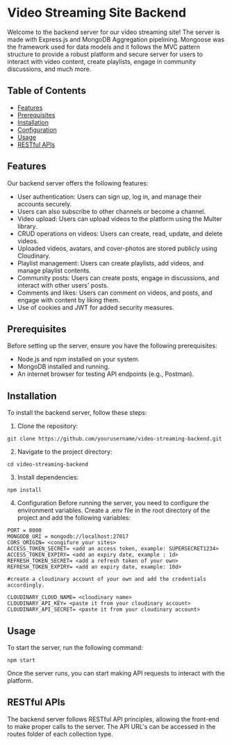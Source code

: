 # Video Streaming Site Backend

Welcome to the backend server for our video streaming site! The server is made with Express.js and MongoDB Aggregation pipelining. Mongoose was the framework used for data models and it follows the MVC pattern structure to provide a robust platform and secure server for users to interact with video content, create playlists, engage in community discussions, and much more. 

## Table of Contents

- [Features](#features)
- [Prerequisites](#prerequisites)
- [Installation](#installation)
- [Configuration](#configuration)
- [Usage](#usage)
- [RESTful APIs](#restful-apis)

## Features

Our backend server offers the following features:

- User authentication: Users can sign up, log in, and manage their accounts securely.
- Users can also subscribe to other channels or become a channel.
- Video upload: Users can upload videos to the platform using the Multer library.
- CRUD operations on videos: Users can create, read, update, and delete videos.
- Uploaded videos, avatars, and cover-photos are stored publicly using Cloudinary.
- Playlist management: Users can create playlists, add videos, and manage playlist contents.
- Community posts: Users can create posts, engage in discussions, and interact with other users' posts.
- Comments and likes: Users can comment on videos, and posts, and engage with content by liking them.
- Use of cookies and JWT for added security measures.

## Prerequisites

Before setting up the server, ensure you have the following prerequisites:

- Node.js and npm installed on your system.
- MongoDB installed and running.
- An internet browser for testing API endpoints (e.g., Postman).

## Installation

To install the backend server, follow these steps:

1. Clone the repository:

```
git clone https://github.com/yourusername/video-streaming-backend.git
```
2. Navigate to the project directory:

```
cd video-streaming-backend
```
3. Install dependencies:

```
npm install
```

4. Configuration
Before running the server, you need to configure the environment variables. Create a .env file in the root directory of the project and add the following variables:

```
PORT = 8000
MONGODB_URI = mongodb://localhost:27017
CORS_ORIGIN= <congifure your sites>
ACCESS_TOKEN_SECRET= <add an access token, example: SUPERSECRET1234>
ACCESS_TOKEN_EXPIRY= <add an expiry date, example : 1d>
REFRESH_TOKEN_SECRET= <add a refresh token of your own>
REFRESH_TOKEN_EXPIRY= <add an expiry date, example: 10d>

#create a cloudinary account of your own and add the credentials accordingly.

CLOUDINARY_CLOUD_NAME= <cloudinary name>
CLOUDINARY_API_KEY= <paste it from your cloudinary account>
CLOUDINARY_API_SECRET= <paste it from your cloudinary account>

```


## Usage
To start the server, run the following command:

```
npm start
```

Once the server runs, you can start making API requests to interact with the platform.

## RESTful APIs
The backend server follows RESTful API principles, allowing the front-end to make proper calls to the server. The API URL's can be accessed in the routes folder of each collection type. 

